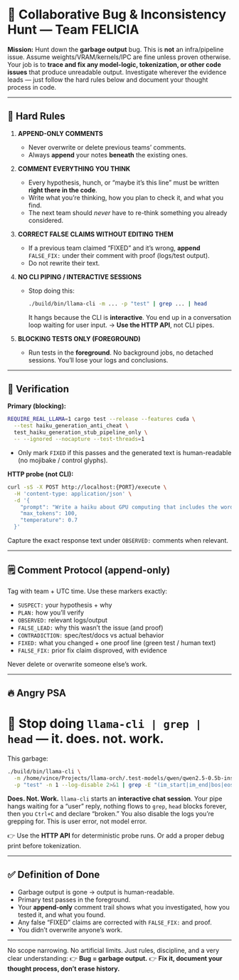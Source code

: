 # 🔎 Collaborative Bug & Inconsistency Hunt — Team FELICIA

**Mission:** Hunt down the **garbage output** bug.
This is **not** an infra/pipeline issue. Assume weights/VRAM/kernels/IPC are fine unless proven otherwise.
Your job is to **trace and fix any model-logic, tokenization, or other code issues** that produce unreadable output.
Investigate wherever the evidence leads — just follow the hard rules below and document your thought process in code.

---

## 🚦 Hard Rules

1. **APPEND-ONLY COMMENTS**

   * Never overwrite or delete previous teams’ comments.
   * Always **append** your notes **beneath** the existing ones.

2. **COMMENT EVERYTHING YOU THINK**

   * Every hypothesis, hunch, or “maybe it’s this line” must be written **right there in the code**.
   * Write what you’re thinking, how you plan to check it, and what you find.
   * The next team should *never* have to re-think something you already considered.

3. **CORRECT FALSE CLAIMS WITHOUT EDITING THEM**

   * If a previous team claimed “FIXED” and it’s wrong, **append** `FALSE_FIX:` under their comment with proof (logs/test output).
   * Do not rewrite their text.

4. **NO CLI PIPING / INTERACTIVE SESSIONS**

   * Stop doing this:

     ```bash
     ./build/bin/llama-cli -m ... -p "test" | grep ... | head
     ```

     It hangs because the CLI is **interactive**. You end up in a conversation loop waiting for user input.
     → **Use the HTTP API**, not CLI pipes.

5. **BLOCKING TESTS ONLY (FOREGROUND)**

   * Run tests in the **foreground**. No background jobs, no detached sessions. You’ll lose your logs and conclusions.

---

## 🧪 Verification

**Primary (blocking):**

```bash
REQUIRE_REAL_LLAMA=1 cargo test --release --features cuda \
  --test haiku_generation_anti_cheat \
  test_haiku_generation_stub_pipeline_only \
  -- --ignored --nocapture --test-threads=1
```

* Only mark `FIXED` if this passes and the generated text is human-readable (no mojibake / control glyphs).

**HTTP probe (not CLI):**

```bash
curl -sS -X POST http://localhost:{PORT}/execute \
  -H 'content-type: application/json' \
  -d '{
    "prompt": "Write a haiku about GPU computing that includes the word \"forty-two\" (nonce: TEST)",
    "max_tokens": 100,
    "temperature": 0.7
  }'
```

Capture the exact response text under `OBSERVED:` comments when relevant.

---

## 🗒️ Comment Protocol (append-only)

Tag with team + UTC time. Use these markers exactly:

* `SUSPECT:` your hypothesis + why
* `PLAN:` how you’ll verify
* `OBSERVED:` relevant logs/output
* `FALSE_LEAD:` why this wasn’t the issue (and proof)
* `CONTRADICTION:` spec/test/docs vs actual behavior
* `FIXED:` what you changed + one proof line (green test / human text)
* `FALSE_FIX:` prior fix claim disproved, with evidence

Never delete or overwrite someone else’s work.

---

## 🔥 Angry PSA

# 🚫 Stop doing `llama-cli | grep | head` — it. does. not. work.

This garbage:

```bash
./build/bin/llama-cli \
  -m /home/vince/Projects/llama-orch/.test-models/qwen/qwen2.5-0.5b-instruct-fp16.gguf \
  -p "test" -n 1 --log-disable 2>&1 | grep -E "(im_start|im_end|bos|eos)" | head -20
```

**Does. Not. Work.**
`llama-cli` starts an **interactive chat session**. Your pipe hangs waiting for a “user” reply, nothing flows to `grep`, `head` blocks forever, then you `Ctrl+C` and declare “broken.” You also disable the logs you’re grepping for. This is user error, not model error.

👉 Use the **HTTP API** for deterministic probe runs. Or add a proper debug print before tokenization.

---

## ✅ Definition of Done

* Garbage output is gone → output is human-readable.
* Primary test passes in the foreground.
* Your **append-only** comment trail shows what you investigated, how you tested it, and what you found.
* Any false “FIXED” claims are corrected with `FALSE_FIX:` and proof.
* You didn’t overwrite anyone’s work.

---

No scope narrowing. No artificial limits. Just rules, discipline, and a very clear understanding:
👉 **Bug = garbage output.**
👉 **Fix it, document your thought process, don’t erase history.**
